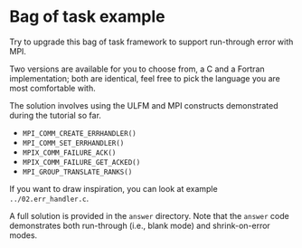 Bag of task example
===================

Try to upgrade this bag of task framework to support run-through error with MPI.

Two versions are available for you to choose from, a C and a Fortran implementation; 
both are identical, feel free to pick the language you are most comfortable with.

The solution involves using the ULFM and MPI constructs demonstrated during the tutorial so far.
* `MPI_COMM_CREATE_ERRHANDLER()`
* `MPI_COMM_SET_ERRHANDLER()`
* `MPIX_COMM_FAILURE_ACK()`
* `MPIX_COMM_FAILURE_GET_ACKED()`
* `MPI_GROUP_TRANSLATE_RANKS()`

If you want to draw inspiration, you can look at example `../02.err_handler.c`.

A full solution is provided in the `answer` directory.
Note that the `answer` code demonstrates both run-through (i.e., blank mode) and
shrink-on-error modes.


